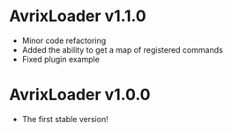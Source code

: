 # AvrixLoader v1.1.0

- Minor code refactoring
- Added the ability to get a map of registered commands
- Fixed plugin example

# AvrixLoader v1.0.0

- The first stable version!